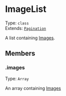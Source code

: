 # ImageList

Type: `class`<br>
Extends: [`Pagination`](../misc/pagination.md)

A list containing [Images](image.md).

## Members

### .images

Type: `Array`

An array containing [Images](image.md)
